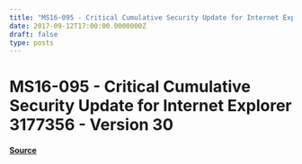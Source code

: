 ```yaml
---
title: "MS16-095 - Critical Cumulative Security Update for Internet Explorer 3177356 - Version 30"
date: 2017-09-12T17:00:00.0000000Z
draft: false
type: posts
---
```

# MS16-095 - Critical Cumulative Security Update for Internet Explorer 3177356 - Version 30









#### [Source](https://technet.microsoft.com/en-us/library/security/MS16-095)

